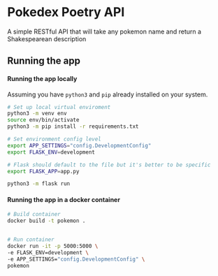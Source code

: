 # Pokedex Poetry API

A simple RESTful API that will take any pokemon name and return a Shakespearean description

## Running the app

#### Running the app locally

Assuming you have `python3` and `pip` already installed on your system.

```bash
# Set up local virtual enviroment
python3 -m venv env
source env/bin/activate
python3 -m pip install -r requirements.txt

# Set environment config level
export APP_SETTINGS="config.DevelopmentConfig"
export FLASK_ENV=development

# Flask should default to the file but it's better to be specific
export FLASK_APP=app.py

python3 -m flask run
```

#### Running the app in a docker container

```bash
# Build container
docker build -t pokemon .


# Run container
docker run -it -p 5000:5000 \
-e FLASK_ENV=development \
-e APP_SETTINGS="config.DevelopmentConfig" \
pokemon
```
